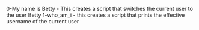 0-My name is Betty - This creates a script that switches the current user to the user Betty
1-who_am_i - this creates a script that prints the effective username of the current user
